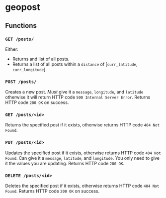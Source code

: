 geopost
=======

Functions
---------

### `GET /posts/`

Either:
- Returns and list of all posts.
- Returns a list of all posts within a `distance` of [`curr_latitude`, `curr_longitude`].

### `POST /posts/`

Creates a new post. *Must* give it a `message`, `longitude`, and `latitude` otherwise it will return HTTP code `500 Internal Server Error`. Returns HTTP code `200 OK` on success.

### `GET /posts/<id>`

Returns the specified post if it exists, otherwise returns HTTP code `404 Not Found`.

### `PUT /posts/<id>`

Updates the specified post if it exists, otherwise returns HTTP code `404 Not Found`. Can give it a `message`, `latitude`, and `longitude`. You only need to give it the values you are updating. Returns HTTP code `200 OK`.

### `DELETE /posts/<id>`

Deletes the specified post if it exists, otherwise returns HTTP code `404 Not Found`. Returns HTTP code `200 OK` on success.

